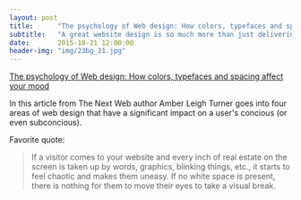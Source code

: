 ```yaml
---
layout: post
title:      "The psychology of Web design: How colors, typefaces and spacing affect your mood by Amber Leigh Turner"
subtitle:   "A great website design is so much more than just delivering content and making it look good. When visitors come to your site, they produce a set of feelings about your website and your organization. The type of feelings they produce – positive or negative – are entirely in your hands and should not be overlooked when designing content...."
date:       2015-10-21 12:00:00
header-img: "img/23bg_21.jpg"
---
```


<a href="http://thenextweb.com/dd/2014/10/22/psychology-web-design/">The psychology of Web design: How colors, typefaces and spacing affect your mood</a>

<p>In this article from The Next Web author Amber Leigh Turner goes into four areas of web design that have a significant impact on a user's concious (or even subconcious).</p>

<p>Favorite quote:</p>
<blockquote>If a visitor comes to your website and every inch of real estate on the screen is taken up by words, graphics, blinking things, etc., it starts to feel chaotic and makes them uneasy. If no white space is present, there is nothing for them to move their eyes to take a visual break.
</blockquote>
